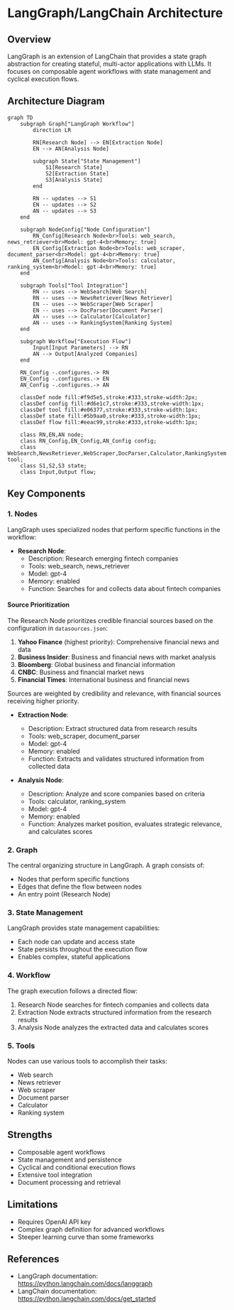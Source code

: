 # LangGraph/LangChain Architecture

## Overview

LangGraph is an extension of LangChain that provides a state graph abstraction for creating stateful, multi-actor applications with LLMs. It focuses on composable agent workflows with state management and cyclical execution flows.

## Architecture Diagram

```mermaid
graph TD
    subgraph Graph["LangGraph Workflow"]
        direction LR
        
        RN[Research Node] --> EN[Extraction Node]
        EN --> AN[Analysis Node]
        
        subgraph State["State Management"]
            S1[Research State]
            S2[Extraction State]
            S3[Analysis State]
        end
        
        RN -- updates --> S1
        EN -- updates --> S2
        AN -- updates --> S3
    end
    
    subgraph NodeConfig["Node Configuration"]
        RN_Config[Research Node<br>Tools: web_search, news_retriever<br>Model: gpt-4<br>Memory: true]
        EN_Config[Extraction Node<br>Tools: web_scraper, document_parser<br>Model: gpt-4<br>Memory: true]
        AN_Config[Analysis Node<br>Tools: calculator, ranking_system<br>Model: gpt-4<br>Memory: true]
    end
    
    subgraph Tools["Tool Integration"]
        RN -- uses --> WebSearch[Web Search]
        RN -- uses --> NewsRetriever[News Retriever]
        EN -- uses --> WebScraper[Web Scraper]
        EN -- uses --> DocParser[Document Parser]
        AN -- uses --> Calculator[Calculator]
        AN -- uses --> RankingSystem[Ranking System]
    end
    
    subgraph Workflow["Execution Flow"]
        Input[Input Parameters] --> RN
        AN --> Output[Analyzed Companies]
    end
    
    RN_Config -.configures.-> RN
    EN_Config -.configures.-> EN
    AN_Config -.configures.-> AN
    
    classDef node fill:#f9d5e5,stroke:#333,stroke-width:2px;
    classDef config fill:#d6e1c7,stroke:#333,stroke-width:1px;
    classDef tool fill:#e06377,stroke:#333,stroke-width:1px;
    classDef state fill:#5b9aa0,stroke:#333,stroke-width:1px;
    classDef flow fill:#eeac99,stroke:#333,stroke-width:1px;
    
    class RN,EN,AN node;
    class RN_Config,EN_Config,AN_Config config;
    class WebSearch,NewsRetriever,WebScraper,DocParser,Calculator,RankingSystem tool;
    class S1,S2,S3 state;
    class Input,Output flow;
```

## Key Components

### 1. Nodes
LangGraph uses specialized nodes that perform specific functions in the workflow:

- **Research Node**:
  - Description: Research emerging fintech companies
  - Tools: web_search, news_retriever
  - Model: gpt-4
  - Memory: enabled
  - Function: Searches for and collects data about fintech companies
  
#### Source Prioritization
The Research Node prioritizes credible financial sources based on the configuration in `datasources.json`:
1. **Yahoo Finance** (highest priority): Comprehensive financial news and data
2. **Business Insider**: Business and financial news with market analysis
3. **Bloomberg**: Global business and financial information
4. **CNBC**: Business and financial market news
5. **Financial Times**: International business and financial news

Sources are weighted by credibility and relevance, with financial sources receiving higher priority.

- **Extraction Node**:
  - Description: Extract structured data from research results
  - Tools: web_scraper, document_parser
  - Model: gpt-4
  - Memory: enabled
  - Function: Extracts and validates structured information from collected data

- **Analysis Node**:
  - Description: Analyze and score companies based on criteria
  - Tools: calculator, ranking_system
  - Model: gpt-4
  - Memory: enabled
  - Function: Analyzes market position, evaluates strategic relevance, and calculates scores

### 2. Graph
The central organizing structure in LangGraph. A graph consists of:
- Nodes that perform specific functions
- Edges that define the flow between nodes
- An entry point (Research Node)

### 3. State Management
LangGraph provides state management capabilities:
- Each node can update and access state
- State persists throughout the execution flow
- Enables complex, stateful applications

### 4. Workflow
The graph execution follows a directed flow:

1. Research Node searches for fintech companies and collects data
2. Extraction Node extracts structured information from the research results
3. Analysis Node analyzes the extracted data and calculates scores

### 5. Tools
Nodes can use various tools to accomplish their tasks:
- Web search
- News retriever
- Web scraper
- Document parser
- Calculator
- Ranking system

## Strengths

- Composable agent workflows
- State management and persistence
- Cyclical and conditional execution flows
- Extensive tool integration
- Document processing and retrieval

## Limitations

- Requires OpenAI API key
- Complex graph definition for advanced workflows
- Steeper learning curve than some frameworks

## References

- LangGraph documentation: https://python.langchain.com/docs/langgraph
- LangChain documentation: https://python.langchain.com/docs/get_started
